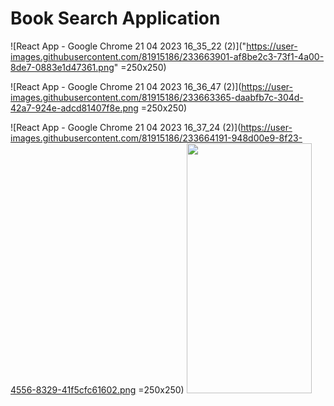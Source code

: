 # Book Search Application

![React App - Google Chrome 21 04 2023 16_35_22 (2)]("https://user-images.githubusercontent.com/81915186/233663901-af8be2c3-73f1-4a00-8de7-0883e1d47361.png" =250x250)

![React App - Google Chrome 21 04 2023 16_36_47 (2)](https://user-images.githubusercontent.com/81915186/233663365-daabfb7c-304d-42a7-924e-adcd81407f8e.png =250x250)

![React App - Google Chrome 21 04 2023 16_37_24 (2)](https://user-images.githubusercontent.com/81915186/233664191-948d00e9-8f23-4556-8329-41f5cfc61602.png =250x250)
<img src="[https://gyazo.com/eb5c5741b6a9a16c692170a41a49c858.png](https://user-images.githubusercontent.com/81915186/233664191-948d00e9-8f23-4556-8329-41f5cfc61602.png)" width="200" height="400" />



